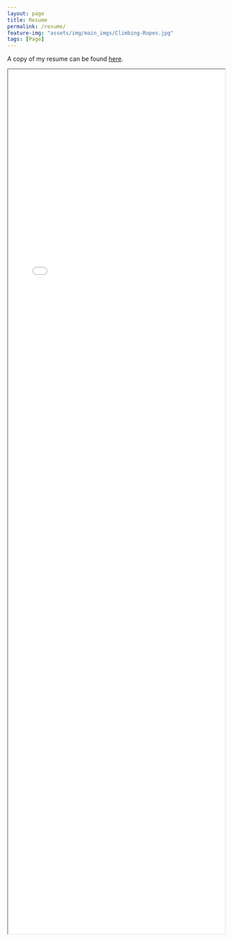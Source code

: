 ```yaml
---
layout: page
title: Resume
permalink: /resume/
feature-img: "assets/img/main_imgs/Climbing-Ropes.jpg"
tags: [Page]
---
```


<p>A copy of my resume can be found <a href="/assets/resume/Resume_Matthew_Keaton.pdf">here</a>.</p>

<iframe src="/assets/resume/Resume_Matthew_Keaton.pdf" width="100%" height = "2003px"></iframe>